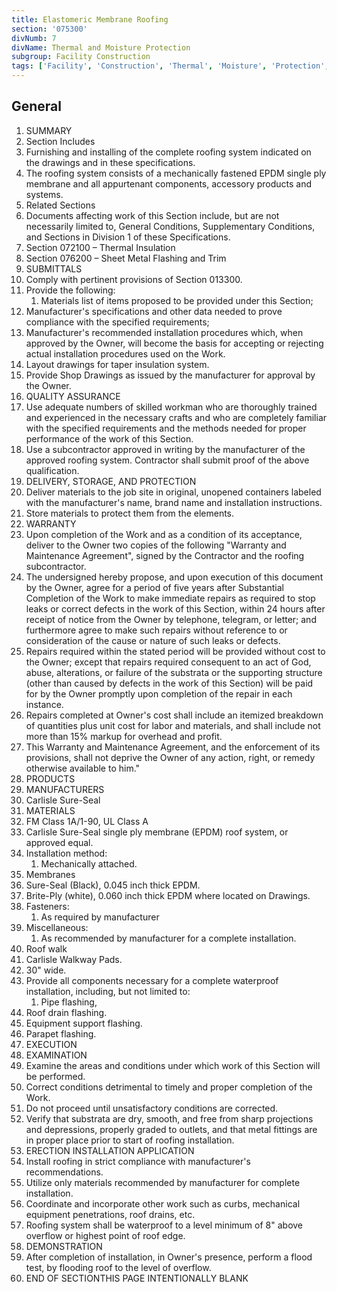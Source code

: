 ```yaml
---
title: Elastomeric Membrane Roofing
section: '075300'
divNumb: 7
divName: Thermal and Moisture Protection
subgroup: Facility Construction
tags: ['Facility', 'Construction', 'Thermal', 'Moisture', 'Protection', 'Elastomeric', 'Membrane', 'Roofing']
---
```



## General

   1. SUMMARY
   1. Section Includes
   1. Furnishing and installing of the complete roofing system indicated on the drawings and in these specifications.
   1. The roofing system consists of a mechanically fastened EPDM single ply membrane and all appurtenant components, accessory products and systems.
   1. Related Sections
   1. Documents affecting work of this Section include, but are not necessarily limited to, General Conditions, Supplementary Conditions, and Sections in Division 1 of these Specifications.
   1. Section 072100 – Thermal Insulation
   1. Section 076200 – Sheet Metal Flashing and Trim
   1. SUBMITTALS
   1. Comply with pertinent provisions of Section 013300.
   1. Provide the following:
      1. Materials list of items proposed to be provided under this Section;
   1. Manufacturer's specifications and other data needed to prove compliance with the specified requirements;
   1. Manufacturer's recommended installation procedures which, when approved by the Owner, will become the basis for accepting or rejecting actual installation procedures used on the Work.
   1. Layout drawings for taper insulation system.
   1. Provide Shop Drawings as issued by the manufacturer for approval by the Owner.
   1. QUALITY ASSURANCE
   1. Use adequate numbers of skilled workman who are thoroughly trained and experienced in the necessary crafts and who are completely familiar with the specified requirements and the methods needed for proper performance of the work of this Section.
   1. Use a subcontractor approved in writing by the manufacturer of the approved roofing system. Contractor shall submit proof of the above qualification.
   1. DELIVERY, STORAGE, AND PROTECTION
   1. Deliver materials to the job site in original, unopened containers labeled with the manufacturer's name, brand name and installation instructions.
   1. Store materials to protect them from the elements.
   1. WARRANTY
   1. Upon completion of the Work and as a condition of its acceptance, deliver to the Owner two copies of the following "Warranty and Maintenance Agreement", signed by the Contractor and the roofing subcontractor.
   1. The undersigned hereby propose, and upon execution of this document by the Owner, agree for a period of five years after Substantial Completion of the Work to make immediate repairs as required to stop leaks or correct defects in the work of this Section, within 24 hours after receipt of notice from the Owner by telephone, telegram, or letter; and furthermore agree to make such repairs without reference to or consideration of the cause or nature of such leaks or defects.
   1. Repairs required within the stated period will be provided without cost to the Owner; except that repairs required consequent to an act of God, abuse, alterations, or failure of the substrata or the supporting structure (other than caused by defects in the work of this Section) will be paid for by the Owner promptly upon completion of the repair in each instance.
   1. Repairs completed at Owner's cost shall include an itemized breakdown of quantities plus unit cost for labor and materials, and shall include not more than 15% markup for overhead and profit.
   1. This Warranty and Maintenance Agreement, and the enforcement of its provisions, shall not deprive the Owner of any action, right, or remedy otherwise available to him."
   1. PRODUCTS
   1. MANUFACTURERS
   1. Carlisle Sure-Seal
   1. MATERIALS
   1. FM Class 1A/1-90, UL Class A
   1. Carlisle Sure-Seal single ply membrane (EPDM) roof system, or approved equal.
   1. Installation method:
      1. Mechanically attached.
   1. Membranes
   1. Sure-Seal (Black), 0.045 inch thick EPDM.
   1. Brite-Ply (white), 0.060 inch thick EPDM where located on Drawings.
   1. Fasteners:
      1. As required by manufacturer
   1. Miscellaneous:
      1. As recommended by manufacturer for a complete installation.
   1. Roof walk
   1. Carlisle Walkway Pads.
   1. 30" wide.
   1. Provide all components necessary for a complete waterproof installation, including, but not limited to:
      1. Pipe flashing,
   1. Roof drain flashing.
   1. Equipment support flashing.
   1. Parapet flashing.
   1. EXECUTION
   1. EXAMINATION
   1. Examine the areas and conditions under which work of this Section will be performed.
   1. Correct conditions detrimental to timely and proper completion of the Work.
   1. Do not proceed until unsatisfactory conditions are corrected.
   1. Verify that substrata are dry, smooth, and free from sharp projections and depressions, properly graded to outlets, and that metal fittings are in proper place prior to start of roofing installation.
   1. ERECTION INSTALLATION APPLICATION
   1. Install roofing in strict compliance with manufacturer's recommendations.
   1. Utilize only materials recommended by manufacturer for complete installation.
   1. Coordinate and incorporate other work such as curbs, mechanical equipment penetrations, roof drains, etc.
   1. Roofing system shall be waterproof to a level minimum of 8" above overflow or highest point of roof edge.
   1. DEMONSTRATION
   1. After completion of installation, in Owner's presence, perform a flood test, by flooding roof to the level of overflow.
1. END OF SECTIONTHIS PAGE INTENTIONALLY BLANK

